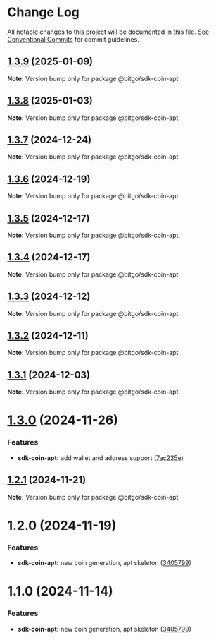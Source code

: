 # Change Log

All notable changes to this project will be documented in this file.
See [Conventional Commits](https://conventionalcommits.org) for commit guidelines.

## [1.3.9](https://github.com/BitGo/BitGoJS/compare/@bitgo/sdk-coin-apt@1.3.8...@bitgo/sdk-coin-apt@1.3.9) (2025-01-09)

**Note:** Version bump only for package @bitgo/sdk-coin-apt

## [1.3.8](https://github.com/BitGo/BitGoJS/compare/@bitgo/sdk-coin-apt@1.3.7...@bitgo/sdk-coin-apt@1.3.8) (2025-01-03)

**Note:** Version bump only for package @bitgo/sdk-coin-apt

## [1.3.7](https://github.com/BitGo/BitGoJS/compare/@bitgo/sdk-coin-apt@1.3.6...@bitgo/sdk-coin-apt@1.3.7) (2024-12-24)

**Note:** Version bump only for package @bitgo/sdk-coin-apt

## [1.3.6](https://github.com/BitGo/BitGoJS/compare/@bitgo/sdk-coin-apt@1.3.5...@bitgo/sdk-coin-apt@1.3.6) (2024-12-19)

**Note:** Version bump only for package @bitgo/sdk-coin-apt

## [1.3.5](https://github.com/BitGo/BitGoJS/compare/@bitgo/sdk-coin-apt@1.3.3...@bitgo/sdk-coin-apt@1.3.5) (2024-12-17)

**Note:** Version bump only for package @bitgo/sdk-coin-apt

## [1.3.4](https://github.com/BitGo/BitGoJS/compare/@bitgo/sdk-coin-apt@1.3.3...@bitgo/sdk-coin-apt@1.3.4) (2024-12-17)

**Note:** Version bump only for package @bitgo/sdk-coin-apt

## [1.3.3](https://github.com/BitGo/BitGoJS/compare/@bitgo/sdk-coin-apt@1.3.2...@bitgo/sdk-coin-apt@1.3.3) (2024-12-12)

**Note:** Version bump only for package @bitgo/sdk-coin-apt

## [1.3.2](https://github.com/BitGo/BitGoJS/compare/@bitgo/sdk-coin-apt@1.3.1...@bitgo/sdk-coin-apt@1.3.2) (2024-12-11)

**Note:** Version bump only for package @bitgo/sdk-coin-apt

## [1.3.1](https://github.com/BitGo/BitGoJS/compare/@bitgo/sdk-coin-apt@1.3.0...@bitgo/sdk-coin-apt@1.3.1) (2024-12-03)

**Note:** Version bump only for package @bitgo/sdk-coin-apt

# [1.3.0](https://github.com/BitGo/BitGoJS/compare/@bitgo/sdk-coin-apt@1.2.1...@bitgo/sdk-coin-apt@1.3.0) (2024-11-26)

### Features

- **sdk-coin-apt:** add wallet and address support ([7ac235e](https://github.com/BitGo/BitGoJS/commit/7ac235efed34c94d28ec26a6b29c77f4cf7c1285))

## [1.2.1](https://github.com/BitGo/BitGoJS/compare/@bitgo/sdk-coin-apt@1.2.0...@bitgo/sdk-coin-apt@1.2.1) (2024-11-21)

**Note:** Version bump only for package @bitgo/sdk-coin-apt

# 1.2.0 (2024-11-19)

### Features

- **sdk-coin-apt:** new coin generation, apt skeleton ([3405799](https://github.com/BitGo/BitGoJS/commit/3405799d07096829093c590bf1506bc6b93c6e68))

# 1.1.0 (2024-11-14)

### Features

- **sdk-coin-apt:** new coin generation, apt skeleton ([3405799](https://github.com/BitGo/BitGoJS/commit/3405799d07096829093c590bf1506bc6b93c6e68))
